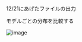 
12/21にあげたファイルの出力

モデルごとの分布を比較する


![image](https://github.com/Sail5/Others/assets/144773550/d93102e5-69d9-4fba-9dd3-065e4c909865)

